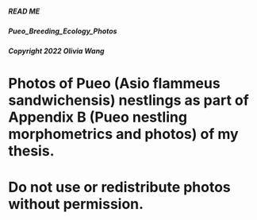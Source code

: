 ##### READ ME
##### Pueo_Breeding_Ecology_Photos
##### Copyright 2022 Olivia Wang

# Photos of Pueo (Asio flammeus sandwichensis) nestlings as part of Appendix B (Pueo nestling morphometrics and photos) of my thesis.
# Do not use or redistribute photos without permission.

